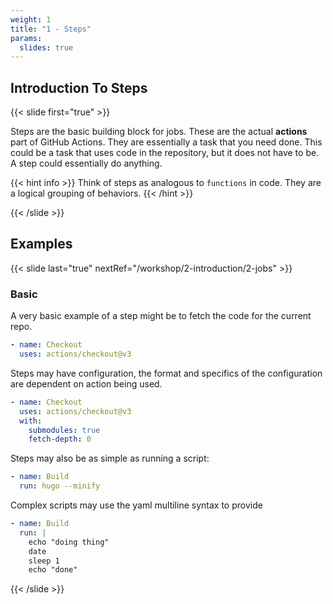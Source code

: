 ```yaml
---
weight: 1
title: "1 - Steps"
params:
  slides: true
---
```


## Introduction To Steps
{{< slide first="true" >}}

Steps are the basic building block for jobs. These are the actual **actions** part of GitHub Actions.
They are essentially a task that you need done. This could be a task that uses code in the repository, but
it does not have to be. A step could essentially do anything.

{{< hint info >}}
Think of steps as analogous to `functions` in code. They are a logical grouping of behaviors.
{{< /hint >}}

{{< /slide >}}

## Examples
{{< slide last="true" nextRef="/workshop/2-introduction/2-jobs" >}}

### Basic

A very basic example of a step might be to fetch the code for the current repo.

```yaml
- name: Checkout
  uses: actions/checkout@v3
```

Steps may have configuration, the format and specifics of the configuration are dependent on action being used.

```yaml
- name: Checkout
  uses: actions/checkout@v3
  with:
    submodules: true
    fetch-depth: 0
```

Steps may also be as simple as running a script:

```yaml
- name: Build
  run: hugo --minify
```

Complex scripts may use the yaml multiline syntax to provide

```yaml
- name: Build
  run: |
    echo "doing thing"
    date
    sleep 1
    echo "done"
```

{{< /slide >}}
